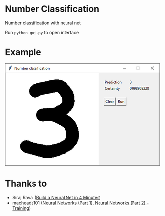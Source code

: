 # Number Classification
Number classification with neural net

Run `python gui.py` to open interface

# Example
![gui.png](https://raw.githubusercontent.com/ecuatox/numclass/master/images/gui.png)

# Thanks to
- Siraj Raval ([Build a Neural Net in 4 Minutes](https://www.youtube.com/watch?v=h3l4qz76JhQ))
- macheads101 ([Neural Networks (Part 1)](https://www.youtube.com/watch?v=P02xWy63Q6U), [Neural Networks (Part 2) - Training](https://www.youtube.com/watch?v=uHpKdZLutu0))
